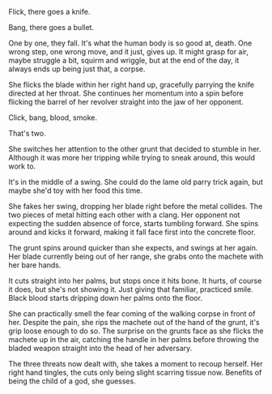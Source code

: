 Flick, there goes a knife.

Bang, there goes a bullet.

One by one, they fall. It's what the human body is so good at, death. One wrong step, one wrong move, and it just, gives up. It might grasp for air, maybe struggle a bit, squirm and wriggle, but at the end of the day, it always ends up being just that, a corpse.

She flicks the blade within her right hand up, gracefully parrying the knife directed at her throat. She continues her momentum into a spin before flicking the barrel of her revolver straight into the jaw of her opponent.

Click, bang, blood, smoke.

That's two.

She switches her attention to the other grunt that decided to stumble in her. Although it was more her tripping while trying to sneak around, this would work to.

It's in the middle of a swing. She could do the lame old parry trick again, but maybe she'd toy with her food this time.

She fakes her swing, dropping her blade right before the metal collides. The two pieces of metal hitting each other with a clang. Her opponent not expecting the sudden absence of force, starts tumbling forward. She spins around and kicks it forward, making it fall face first into the concrete floor.

The grunt spins around quicker than she expects, and swings at her again. Her blade currently being out of her range, she grabs onto the machete with her bare hands.

It cuts straight into her palms, but stops once it hits bone. It hurts, of course it does, but she's not showing it. Just giving that familiar, practiced smile. Black blood starts dripping down her palms onto the floor.

She can practically smell the fear coming of the walking corpse in front of her. Despite the pain, she rips the machete out of the hand of the grunt, it's grip loose enough to do so. The surprise on the grunts face as she flicks the machete up in the air, catching the handle in her palms before throwing the bladed weapon straight into the head of her adversary.

The three threats now dealt with, she takes a moment to recoup herself. Her right hand tingles, the cuts only being slight scarring tissue now. Benefits of being the child of a god, she guesses.


